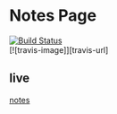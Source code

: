 # Notes Page

[![Build Status](https://travis-ci.org/bluemiix/bluemiix.github.io.svg?branch=pages)](https://travis-ci.org/bluemiix/bluemiix.github.io)  
[![travis-image]][travis-url]  

## live  
[notes](https://bluemiix.github.io)  

